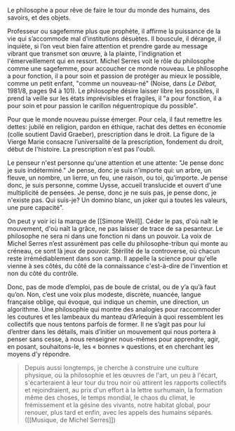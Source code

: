 Le philosophe a pour rêve de faire le tour du monde des humains, des savoirs, et des objets. 

Professeur ou sagefemme plus que prophète, il affirme la puissance de la vie qui s’accommode mal d’institutions désuètes. Il bouscule, il dérange, il inquiète, si l’on veut bien faire attention et prendre garde au message vibrant que transmet son œuvre, à la  plainte, l'indignation et l'émerveillement qui en ressort. Michel Serres voit le rôle du philosophe comme une sagefemme, pour accoucher ce monde nouveau. Le philosophe a pour fonction, il a pour soin et passion de protéger au mieux le possible, comme un petit enfant, "comme un nouveau-né" (Noise, dans *Le Débat,* 1981/8, pages 94 à 101). Le philosophe désire laisser libre les possibles, il prend la veille sur les états imprévisibles et fragiles, il "a pour fonction, il a pour soin et pour passion le carillon néguentropique du possible". 

Pour que le monde nouveau puisse émerger. Pour cela, il faut remettre les dettes: jubilé en religion, pardon en éthique, rachat des dettes en économie (colle soutient David Graeber), prescription dans le droit. La figure de la Vierge Marie consacre l’universalité de la prescription, fondement du droit, début de l'histoire. La prescription n'est pas l'oubli. 

Le penseur n'est personne qu'une attention et une attente: "Je pense donc je suis indéterminé." Je pense, donc je suis n'importe qui: un arbre, un fleuve, un nombre, un lierre, un feu, une raison, ou toi, qu'importe. Je pense donc, je suis personne, comme Uysse, accueil translucide et ouvert d'une multiplicité de pensées.  Je pense, donc je ne suis pas, je pense donc, je n'existe pas. Qui suis-je? Un domino blanc,  un joker qui a toutes les valeurs, une pure capacité".  

On peut y voir ici la marque de [[Simone Weil]].  Céder le pas, d'où naît le mouvement, d'où naît la grâce, ne pas laisser de trace de sa pesanteur. Le philosophe ne sera ni dans une fonction ni dans un pouvoir. La voix de Michel Serres n’est assurément pas celle du philosophe-tribun qui monte au créneau, ce sont là jeux de pouvoir. Stérilité de la controverse, où chacun reste irrémédiablement dans son camp. Il appelle la science pour qu'elle vienne à ses côtés, du côté de la connaissance c'est-à-dire de l'invention et non du côté du contrôle. 

Donc, pas de mode d’emploi, pas de boule de cristal, ou de y’a qu’à faut qu’on. Non, c’est une voix plus modeste, discrète, nuancée, langue française oblige, qui évoque, qui indique un chemin, une direction, un algorithme. Une philosophie qui montre des analogies pour raccommoder les coutures et les lambeaux du manteau d’Arlequin à quoi ressemblent les collectifs que nous tentons parfois de former. Il ne s’agit pas pour lui d’entrer dans les détails, mais d’initier un mouvement qui nous portera à penser sans cesse, à nous renseigner nous-mêmes pour apprendre, agir, en posant, souhaitons-le, les « bonnes » questions, et en cherchant les moyens d’y répondre. 

> Depuis aussi longtemps, je cherche à construire une culture physique, où la philosophie et les œuvres de l'art, un peu à l'écart, s'écarteraient à leur tour du trou noir où attirent les rapports collectifs et rejoindraient, au prix d'un effort à la lettre surhumain, la formation même des choses, le temps mondial, le chaos du climat, le frémissement et la gésine des vivants, notre habitat global, pour renouer, plus tard et enfin, avec les appels des humains séparés. ([[Musique, de Michel Serres]])